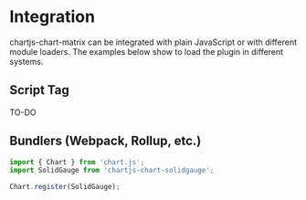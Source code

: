 # Integration

chartjs-chart-matrix can be integrated with plain JavaScript or with different module loaders. The examples below show to load the plugin in different systems.

## Script Tag

TO-DO

## Bundlers (Webpack, Rollup, etc.)

```javascript
import { Chart } from 'chart.js';
import SolidGauge from 'chartjs-chart-solidgauge';

Chart.register(SolidGauge);
```
